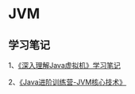 # JVM

## 学习笔记

1、[《深入理解Java虚拟机》学习笔记](/notes/Java/JVM/01)

2、[《Java进阶训练营-JVM核心技术》](/notes/Java/JVM/JVM核心技术)
